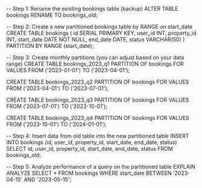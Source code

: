 -- Step 1: Rename the existing bookings table (backup)
ALTER TABLE bookings RENAME TO bookings_old;

-- Step 2: Create a new partitioned bookings table by RANGE on start_date
CREATE TABLE bookings (
    id SERIAL PRIMARY KEY,
    user_id INT,
    property_id INT,
    start_date DATE NOT NULL,
    end_date DATE,
    status VARCHAR(50)
) PARTITION BY RANGE (start_date);

-- Step 3: Create monthly partitions (you can adjust based on your data range)
CREATE TABLE bookings_2023_q1 PARTITION OF bookings
    FOR VALUES FROM ('2023-01-01') TO ('2023-04-01');

CREATE TABLE bookings_2023_q2 PARTITION OF bookings
    FOR VALUES FROM ('2023-04-01') TO ('2023-07-01');

CREATE TABLE bookings_2023_q3 PARTITION OF bookings
    FOR VALUES FROM ('2023-07-01') TO ('2023-10-01');

CREATE TABLE bookings_2023_q4 PARTITION OF bookings
    FOR VALUES FROM ('2023-10-01') TO ('2024-01-01');

-- Step 4: Insert data from old table into the new partitioned table
INSERT INTO bookings (id, user_id, property_id, start_date, end_date, status)
SELECT id, user_id, property_id, start_date, end_date, status
FROM bookings_old;

-- Step 5: Analyze performance of a query on the partitioned table
EXPLAIN ANALYZE
SELECT *
FROM bookings
WHERE start_date BETWEEN '2023-04-15' AND '2023-05-15';
